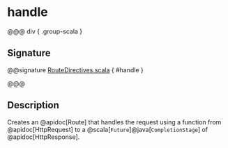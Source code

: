 # handle

@@@ div { .group-scala }

## Signature

@@signature [RouteDirectives.scala](/akka-http/src/main/scala/akka/http/scaladsl/server/directives/RouteDirectives.scala) { #handle }

@@@

## Description

Creates an @apidoc[Route] that handles the request using a function from @apidoc[HttpRequest] to a @scala[`Future`]@java[`CompletionStage`] of @apidoc[HttpResponse].
